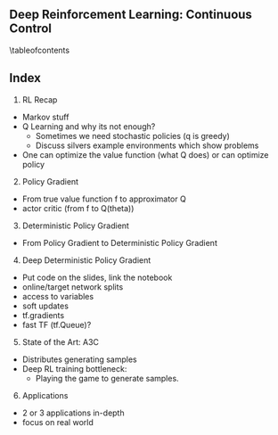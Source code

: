 ## Deep Reinforcement Learning: Continuous Control

\tableofcontents


## Index

1. RL Recap

  - Markov stuff
  - Q Learning and why its not enough?
    - Sometimes we need stochastic policies (q is greedy)
    - Discuss silvers example environments which show problems
  - One can optimize the value function (what Q does) or can optimize policy

2. Policy Gradient

  - From true value function f to approximator Q
  - actor critic (from f to Q(theta))

3. Deterministic Policy Gradient

  - From Policy Gradient to Deterministic Policy Gradient

4. Deep Deterministic Policy Gradient

  - Put code on the slides, link the notebook
  - online/target network splits
  - access to variables
  - soft updates
  - tf.gradients
  - fast TF (tf.Queue)?

5. State of the Art: A3C

  - Distributes generating samples
  - Deep RL training bottleneck:
    - Playing the game to generate samples.

6. Applications

  - 2 or 3 applications in-depth
  - focus on real world


